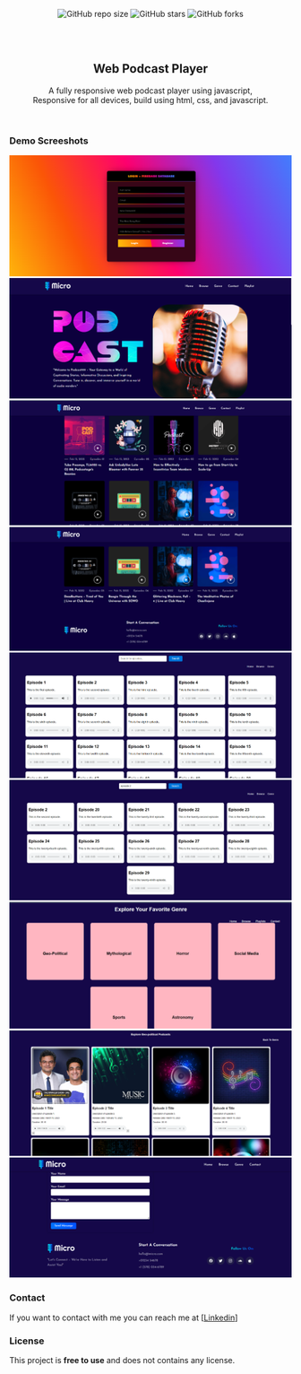 <div align="center">
  
  ![GitHub repo size](https://img.shields.io/github/repo-size/Nadim0330/podcast-website)
  ![GitHub stars](https://img.shields.io/github/stars/Nadim0330/podcast-website?style=social)
  ![GitHub forks](https://img.shields.io/github/forks/Nadim0330/podcast-website?style=social)

  <br />
  <br />

  <h2 align="center">Web Podcast Player</h2>

  A fully responsive web  podcast player using javascript, <br />Responsive for all devices, build using html, css, and javascript.

</div>

<br />

### Demo Screeshots

![Podcast Player Login Demo](./readme-images/image(8).png "login Demo")
![Podcast Player Demo](./readme-images/image(9).png "Dashboard Demo")
![Podcast Player Demo](./readme-images/image(10).png "-")
![Podcast Player Demo](./readme-images/image(11).png "-")
![Podcast Player Demo](./readme-images/image(12).png "-")
![Podcast Player Demo](./readme-images/image(13).png "-")
![Podcast Player Demo](./readme-images/image(14).png "-")
![Podcast Player Demo](./readme-images/image(15).png "-")
![Podcast Player Demo](./readme-images/image(16).png "-")

### Contact

If you want to contact with me you can reach me at [[Linkedin](https://www.linkedin.com/in/nadimshaikh/)]

### License

This project is **free to use** and does not contains any license.
